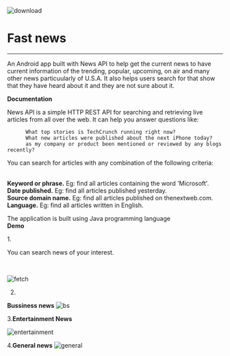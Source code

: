 ![download](https://user-images.githubusercontent.com/108327890/199038622-f5608b4c-0152-49f3-b4cc-4f2644d3e84a.jpeg)
<h1>Fast news</h1>
<hr>
<p> An Android app built with News API to help get the current news to have current information of the trending, popular, upcoming, on air and many other news particuularly of U.S.A.  It also helps users search for that show that they have heard about it and they are not sure about it.</p>

<b>Documentation</b>

<p>News API is a simple HTTP REST API for searching and retrieving live articles from all over the web. It can help you answer questions like:</p>

          What top stories is TechCrunch running right now?
          What new articles were published about the next iPhone today?
          as my company or product been mentioned or reviewed by any blogs recently?
 
<p> You can search for articles with any combination of the following criteria:</p></br>
             <b> Keyword or phrase.</b> Eg: find all articles containing the word 'Microsoft'.</br>
             <b>  Date published.</b> Eg: find all articles published yesterday.</br>
              <b>Source domain name.</b> Eg: find all articles published on thenextweb.com.</br>
              <b>Language.</b> Eg: find all articles written in English.</br>

<p>The application is built using Java programming language</br>
      <b> Demo</b></br>
      
1.<p> You can search news of your interest.</p></br>

 ![fetch](https://user-images.githubusercontent.com/108327890/199043936-5d75d661-ed13-4313-b52c-3e06513c6ece.jpg)    

      
2.
<b>Bussiness news</b>
![bs](https://user-images.githubusercontent.com/108327890/199043350-6a6345a8-8590-488e-9073-0ce0a6b41362.jpg)

3.<b>Entertainment News</b>

![entertainment](https://user-images.githubusercontent.com/108327890/199045932-5ea38ec6-557b-47dd-bf3f-75eea01f71bf.jpg)

4.<b>General news</b> 
![general](https://user-images.githubusercontent.com/108327890/199046078-eda44fac-e4a1-48bf-a69b-908087ee5df7.jpg)

